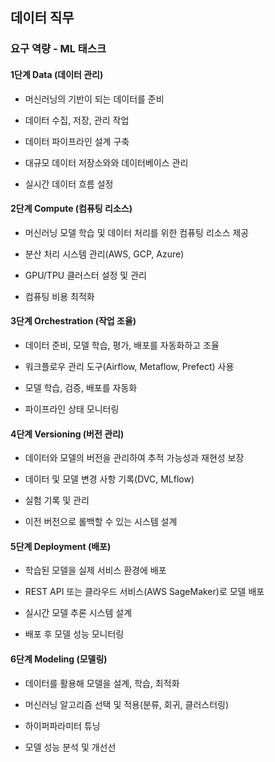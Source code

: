 ## 데이터 직무

### 요구 역량 - ML 태스크

#### 1단계 Data (데이터 관리)

- 머신러닝의 기반이 되는 데이터를 준비

- 데이터 수집, 저장, 관리 작업

- 데이터 파이프라인 설계 구축

- 대규모 데이터 저장소와와 데이터베이스 관리

- 실시간 데이터 흐름 설정


#### 2단계 Compute (컴퓨팅 리소스)

- 머신러닝 모델 학습 및 데이터 처리를 위한 컴퓨팅 리소스 제공

- 분산 처리 시스템 관리(AWS, GCP, Azure)

- GPU/TPU 클러스터 설정 및 관리

- 컴퓨팅 비용 최적화

#### 3단계 Orchestration (작업 조율)

- 데이터 준비, 모델 학습, 평가, 배포를 자동화하고 조율

- 워크플로우 관리 도구(Airflow, Metaflow, Prefect) 사용

- 모델 학습, 검증, 배포를 자동화

- 파이프라인 상태 모니터링

#### 4단계 Versioning (버전 관리)

- 데이터와 모델의 버전을 관리하여 추적 가능성과 재현성 보장

- 데이터 및 모델 변경 사항 기록(DVC, MLflow)

- 실험 기록 및 관리

- 이전 버전으로 롤백할 수 있는 시스템 설계

#### 5단계 Deployment (배포)

- 학습된 모델을 실제 서비스 환경에 배포

- REST API 또는 클라우드 서비스(AWS SageMaker)로 모델 배포

- 실시간 모델 추론 시스템 설계

- 배포 후 모델 성능 모니터링

#### 6단계 Modeling (모델링)

- 데이터를 활용해 모델을 설계, 학습, 최적화

- 머신러닝 알고리즘 선택 및 적용(분류, 회귀, 클러스터링)

- 하이퍼파라미터 튜닝

- 모델 성능 분석 및 개선선